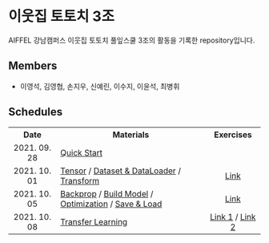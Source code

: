 # 이웃집 토토치 3조

AIFFEL 강남캠퍼스 이웃집 토토치 풀잎스쿨 3조의 활동을 기록한 repository입니다.

## Members

- 이영석, 김영협, 손지우, 신예린, 이수지, 이윤석, 최병휘

## Schedules

<table>
  <tbody>
    <tr>
      <th align="center">Date</th>
      <th align="center">Materials</th>
      <th align="center">Exercises</th>
    </tr>
    <tr>
      <td align="center">2021. 09. 28</td>
      <td>
        <a href="https://tutorials.pytorch.kr/beginner/basics/quickstart_tutorial.html">Quick Start</a>
      </td>
      <td></td>
    </tr>
    <tr>
      <td align="center">2021. 10. 01</td>
      <td>
        <a href="https://tutorials.pytorch.kr/beginner/basics/tensorqs_tutorial.html">Tensor</a> / <a href="https://tutorials.pytorch.kr/beginner/basics/data_tutorial.html">Dataset & DataLoader<a> / <a href="https://tutorials.pytorch.kr/beginner/basics/transforms_tutorial.html">Transform</a>
      </td>
      <td align="center">
        <a href="./ex1_make_custom_dataset_and_dataloader.ipynb">Link</a>
      </td>
    </tr>
    <tr>
      <td align="center">2021. 10. 05</td>
      <td>
        <a href="https://tutorials.pytorch.kr/beginner/basics/autogradqs_tutorial.html">Backprop</a> / <a href="https://tutorials.pytorch.kr/beginner/basics/buildmodel_tutorial.html">Build Model<a> / <a href="https://tutorials.pytorch.kr/beginner/basics/optimization_tutorial.html">Optimization</a> / <a href="https://tutorials.pytorch.kr/beginner/basics/saveloadrun_tutorial.html">Save & Load</a>
      </td>
      <td align="center">
        <a href="./ex2_train_classifier.ipynb">Link</a>
      </td>
    </tr>
    <tr>
      <td align="center">2021. 10. 08</td>
      <td>
        <a href="https://tutorials.pytorch.kr/beginner/transfer_learning_tutorial.html">Transfer Learning</a>
      </td>
      <td align="center">
        <a href="./ex3_albumentations.ipynb">Link 1</a> / <a href="./ex3_transfer_learning.ipynb">Link 2</a>
      </td>
    </tr>
  </tbody>
</table>

